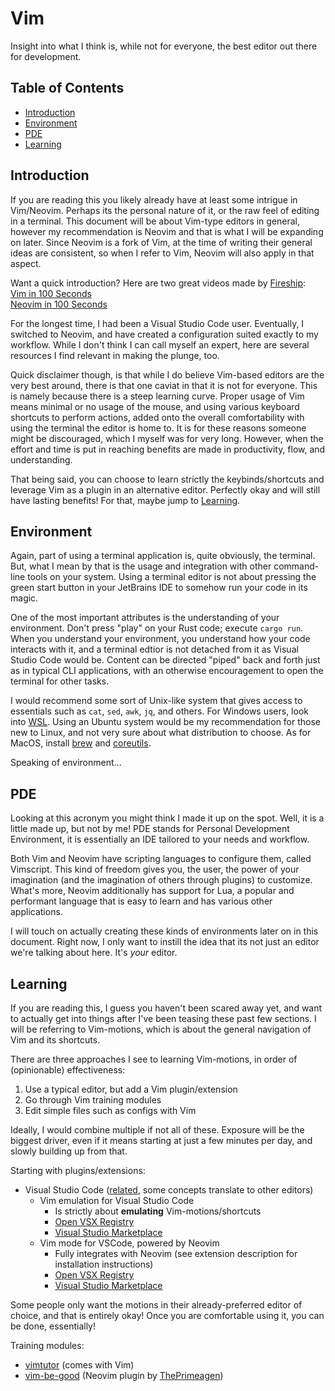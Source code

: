 # Vim

Insight into what I think is, while not for everyone, the best editor out there for development.


## Table of Contents

- [Introduction](#introduction)
- [Environment](#environment)
- [PDE](#pde)
- [Learning](#learning)


## Introduction

If you are reading this you likely already have at least some intrigue in Vim/Neovim.
Perhaps its the personal nature of it, or the raw feel of editing in a terminal.
This document will be about Vim-type editors in general, however my recommendation is Neovim and that is what I will be expanding on later.
Since Neovim is a fork of Vim, at the time of writing their general ideas are consistent,
so when I refer to Vim, Neovim will also apply in that aspect.

Want a quick introduction? Here are two great videos made by [Fireship](https://youtube.com/@Fireship):\
[Vim in 100 Seconds](https://youtu.be/-txKSRn0qeA)\
[Neovim in 100 Seconds](https://youtu.be/c4OyfL5o7DU)

For the longest time, I had been a Visual Studio Code user. Eventually, I switched to Neovim,
and have created a configuration suited exactly to my workflow.
While I don't think I can call myself an expert, here are several resources I find relevant in making the plunge, too.

Quick disclaimer though, is that while I do believe Vim-based editors are the very best around,
there is that one caviat in that it is not for everyone. This is namely because there is a steep learning curve.
Proper usage of Vim means minimal or no usage of the mouse, and using various keyboard shortcuts to perform actions,
added onto the overall comfortability with using the terminal the editor is home to.
It is for these reasons someone might be discouraged, which I myself was for very long.
However, when the effort and time is put in reaching benefits are made in productivity, flow, and understanding.

That being said, you can choose to learn strictly the keybinds/shortcuts and leverage Vim as a plugin in an alternative editor.
Perfectly okay and will still have lasting benefits! For that, maybe jump to [Learning](#learning).


## Environment

Again, part of using a terminal application is, quite obviously, the terminal.
But, what I mean by that is the usage and integration with other command-line tools on your system.
Using a terminal editor is not about pressing the green start button in your JetBrains IDE to somehow run your code in its magic.

One of the most important attributes is the understanding of your environment.
Don't press "play" on your Rust code; execute `cargo run`.
When you understand your environment, you understand how your code interacts with it,
and a terminal edtior is not detached from it as Visual Studio Code would be.
Content can be directed "piped" back and forth just as in typical CLI applications,
with an otherwise encouragement to open the terminal for other tasks.

I would recommend some sort of Unix-like system that gives access to essentials such as `cat`, `sed`, `awk`, `jq`, and others.
For Windows users, look into [WSL](https://learn.microsoft.com/windows/wsl).
Using an Ubuntu system would be my recommendation for those new to Linux,
and not very sure about what distribution to choose.
As for MacOS, install [brew](https://brew.sh) and [coreutils](https://formulae.brew.sh/formula/coreutils).


Speaking of environment...

## PDE

Looking at this acronym you might think I made it up on the spot.
Well, it is a little made up, but not by me! PDE stands for Personal Development Environment,
it is essentially an IDE tailored to your needs and workflow.

Both Vim and Neovim have scripting languages to configure them, called Vimscript.
This kind of freedom gives you, the user, the power of your imagination (and the imagination of others through plugins) to customize.
What's more, Neovim additionally has support for Lua, a popular and performant language that is easy to learn and has various other applications.

I will touch on actually creating these kinds of environments later on in this document.
Right now, I only want to instill the idea that its not just an editor we're talking about here.
It's *your* editor.


## Learning

If you are reading this, I guess you haven't been scared away yet,
and want to actually get into things after I've been teasing these past few sections.
I will be referring to Vim-motions, which is about the general navigation of Vim and its shortcuts.

There are three approaches I see to learning Vim-motions, in order of (opinionable) effectiveness:
1. Use a typical editor, but add a Vim plugin/extension
2. Go through Vim training modules
3. Edit simple files such as configs with Vim

Ideally, I would combine multiple if not all of these. Exposure will be the biggest driver,
even if it means starting at just a few minutes per day, and slowly building up from that.

Starting with plugins/extensions:
- Visual Studio Code ([related](https://youtu.be/aCgDs8Nv-jo), some concepts translate to other editors)
    - Vim emulation for Visual Studio Code
        - Is strictly about **emulating** Vim-motions/shortcuts
        - [Open VSX Registry](https://open-vsx.org/extension/vscodevim/vim)
        - [Visual Studio Marketplace](https://marketplace.visualstudio.com/items?itemName=vscodevim.vim)
    - Vim mode for VSCode, powered by Neovim
        - Fully integrates with Neovim (see extension description for installation instructions)
        - [Open VSX Registry](https://open-vsx.org/extension/asvetliakov/vscode-neovim)
        - [Visual Studio Marketplace](https://marketplace.visualstudio.com/items?itemName=asvetliakov.vscode-neovim)

Some people only want the motions in their already-preferred editor of choice, and that is entirely okay!
Once you are comfortable using it, you can be done, essentially!

Training modules:
- [vimtutor](https://linux.die.net/man/1/vimtutor) (comes with Vim)
- [vim-be-good](https://github.com/ThePrimeagen/vim-be-good) (Neovim plugin by [ThePrimeagen](https://github.com/ThePrimeagen))
